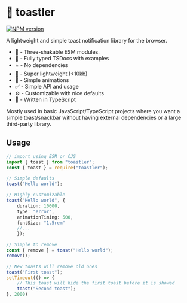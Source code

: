 # :bread: toastler

[![NPM version](https://img.shields.io/npm/v/toastler?color=%23c53635&label=%20)](https://www.npmjs.com/package/toastler)

A lightweight and simple toast notification library for the browser. 

-   :palm_tree: - Three-shakable ESM modules.
-   :speech_balloon: - Fully typed TSDocs with examples
-   :star: - No dependencies
-   :file_folder: - Super lightweight (<10kb)
-   :movie_camera: - Simple animations
-   :white_check_mark: - Simple API and usage
-   :gear: - Customizable with nice defaults
-   :large_blue_circle: - Written in TypeScript

Mostly used in basic JavaScript/TypeScript projects where you want a simple toast/snackbar without having external dependencies or a large third-party library.

## Usage

```ts
// import using ESM or CJS
import { toast } from "toastler";
const { toast } = require("toastler");

// Simple defaults
toast("Hello world");

// Highly customizable
toast("Hello world", { 
    duration: 10000, 
    type: "error", 
    animationTiming: 500, 
    fontSize: "1.5rem"
    //... 
    });

// Simple to remove
const { remove } = toast("Hello world");
remove();

// New toasts will remove old ones
toast("First toast");
setTimeout(() => {
    // This toast will hide the first toast before it is showed
    toast("Second toast");
}, 2000)
```